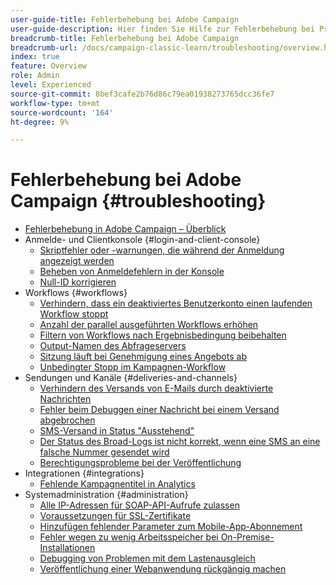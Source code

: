 ```yaml
---
user-guide-title: Fehlerbehebung bei Adobe Campaign
user-guide-description: Hier finden Sie Hilfe zur Fehlerbehebung bei Problemen mit Adobe Campaign.
breadcrumb-title: Fehlerbehebung bei Adobe Campaign
breadcrumb-url: /docs/campaign-classic-learn/troubleshooting/overview.html
index: true
feature: Overview
role: Admin
level: Experienced
source-git-commit: 8bef3cafe2b76d86c79ea01938273765dcc36fe7
workflow-type: tm+mt
source-wordcount: '164'
ht-degree: 9%

---
```



# Fehlerbehebung bei Adobe Campaign {#troubleshooting}

+ [Fehlerbehebung in Adobe Campaign – Überblick](/help/troubleshoot-adobe-campaign/overview.md)
+ Anmelde- und Clientkonsole {#login-and-client-console}
   + [Skriptfehler oder -warnungen, die während der Anmeldung angezeigt werden](/help/troubleshoot-adobe-campaign/script-error-during-login-errors.md)
   + [Beheben von Anmeldefehlern in der Konsole](/help/troubleshoot-adobe-campaign/console-login-errors.md)
   + [Null-ID korrigieren](/help/troubleshoot-adobe-campaign/fixing-zero-id.md)
+ Workflows {#workflows}
   + [Verhindern, dass ein deaktiviertes Benutzerkonto einen laufenden Workflow stoppt](/help/troubleshoot-adobe-campaign/prevent-disabled-accounts-from-stopping-workflow.md)
   + [Anzahl der parallel ausgeführten Workflows erhöhen](/help/troubleshoot-adobe-campaign/increase-parallel-workflows.md)
   + [Filtern von Workflows nach Ergebnisbedingung beibehalten](/help/troubleshoot-adobe-campaign/keep-result-workflow.md)
   + [Output-Namen des Abfrageservers](/help/troubleshoot-adobe-campaign/query-delivery-output-names.md)
   + [Sitzung läuft bei Genehmigung eines Angebots ab](/help/troubleshoot-adobe-campaign/session-expired-approving-offer.md)
   + [Unbedingter Stopp im Kampagnen-Workflow](/help/troubleshoot-adobe-campaign/unconditional-stop-workflow.md)
+ Sendungen und Kanäle {#deliveries-and-channels}
   + [Verhindern des Versands von E-Mails durch deaktivierte Nachrichten](/help/troubleshoot-adobe-campaign/disabled-messages-sending-emails.md)
   + [Fehler beim Debuggen einer Nachricht bei einem Versand abgebrochen](/help/troubleshoot-adobe-campaign/message-cancelled-error.md)
   + [SMS-Versand in Status &quot;Ausstehend&quot;](/help/troubleshoot-adobe-campaign/resolve-pending-state-sms-delivery.md)
   + [Der Status des Broad-Logs ist nicht korrekt, wenn eine SMS an eine falsche Nummer gesendet wird](/help/troubleshoot-adobe-campaign/sms-broad-log.md)
   + [Berechtigungsprobleme bei der Veröffentlichung](/help/troubleshoot-adobe-campaign/publishing-permissions-issues.md)
+ Integrationen {#integrations}
   + [Fehlende Kampagnentitel in Analytics](/help/troubleshoot-adobe-campaign/missing-campaign-label.md)
+ Systemadministration {#administration}
   + [Alle IP-Adressen für SOAP-API-Aufrufe zulassen](/help/troubleshoot-adobe-campaign/allow-all-ip-address-to-make-soap-calls.md)
   + [Voraussetzungen für SSL-Zertifikate](/help/troubleshoot-adobe-campaign/ssl-pre-requisites.md)
   + [Hinzufügen fehlender Parameter zum Mobile-App-Abonnement](/help/troubleshoot-adobe-campaign/missing-parameters-app-subscription.md)
   + [Fehler wegen zu wenig Arbeitsspeicher bei On-Premise-Installationen](/help/troubleshoot-adobe-campaign/troubleshooting-memory-issues.md)
   + [Debugging von Problemen mit dem Lastenausgleich](/help/troubleshoot-adobe-campaign/load-balancer-issues.md)
   + [Veröffentlichung einer Webanwendung rückgängig machen](/help/troubleshoot-adobe-campaign/unpublish-web-application.md)